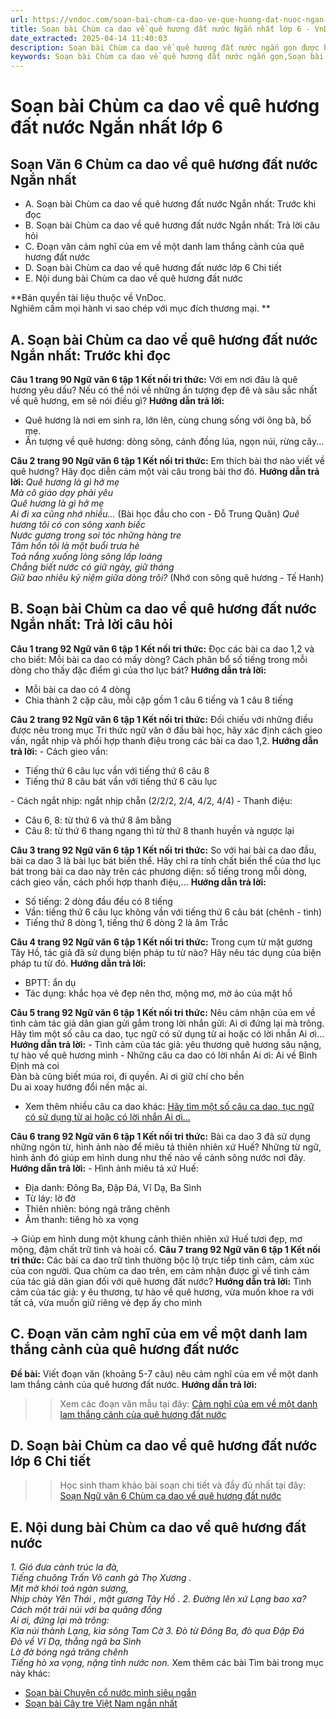 ```yaml
---
url: https://vndoc.com/soan-bai-chum-ca-dao-ve-que-huong-dat-nuoc-ngan-gon-248167
title: Soạn bài Chùm ca dao về quê hương đất nước Ngắn nhất lớp 6 - VnDoc.com
date_extracted: 2025-04-14 11:40:03
description: Soạn bài Chùm ca dao về quê hương đất nước ngắn gọn được biên soạn nhằm giúp các em HS đạt kết quả tốt trong quá trình làm bài tập và học tập môn Ngữ văn lớp 6.
keywords: Soạn bài Chùm ca dao về quê hương đất nước ngắn gọn,Soạn bài Chùm ca dao về quê hương đất nước ngắn nhất,Soạn bài Chùm ca dao về quê hương đất nước siêu ngắn,Soạn Chùm ca dao về quê hương đất nước ngắn gọn,Soạn Chùm ca dao về quê hương đất nước ngắn nhất,Soạn Chùm ca dao về quê hương đất nước siêu ngắn,Chùm ca dao về quê hương đất nước,soạn bài Chùm ca dao về quê hương đất nước,soạn bài Chùm ca dao về quê hương đất nước lớp 6,soạn Chùm ca dao về quê hương đất nước
---
```


# Soạn bài Chùm ca dao về quê hương đất nước Ngắn nhất lớp 6
## **Soạn Văn 6 Chùm ca dao về quê hương đất nước Ngắn nhất**
  * A. Soạn bài Chùm ca dao về quê hương đất nước Ngắn nhất: Trước khi đọc
  * B. Soạn bài Chùm ca dao về quê hương đất nước Ngắn nhất: Trả lời câu hỏi
  * C. Đoạn văn cảm nghĩ của em về một danh lam thắng cảnh của quê hương đất nước
  * D. Soạn bài Chùm ca dao về quê hương đất nước lớp 6 Chi tiết
  * E. Nội dung bài Chùm ca dao về quê hương đất nước

**Bản quyền tài liệu thuộc về VnDoc.  
Nghiêm cấm mọi hành vi sao chép với mục đích thương mại. **
## **A. Soạn bài Chùm ca dao về quê hương đất nước Ngắn nhất: Trước khi đọc**
**Câu 1 trang 90 Ngữ văn 6 tập 1 Kết nối tri thức:** Với em nơi đâu là quê hương yêu dấu? Nếu có thể nói về những ấn tượng đẹp đẽ và sâu sắc nhất về quê hương, em sẽ nói điều gì?
**Hướng dẫn trả lời:**
  * Quê hương là nơi em sinh ra, lớn lên, cùng chung sống với ông bà, bố mẹ.
  * Ấn tượng về quê hương: dòng sông, cánh đồng lúa, ngọn núi, rừng cây...

**Câu 2 trang 90 Ngữ văn 6 tập 1 Kết nối tri thức:** Em thích bài thơ nào viết về quê hương? Hãy đọc diễn cảm một vài câu trong bài thơ đó.
**Hướng dẫn trả lời:**
_Quê hương là gì hở mẹ_  
 _Mà cô giáo dạy phải yêu_  
 _Quê hương là gì hở mẹ_  
 _Ai đi xa cũng nhớ nhiều..._
\(Bài học đầu cho con - Đỗ Trung Quân\)
_Quê hương tôi có con sông xanh biếc_  
 _Nước gương trong soi tóc những hàng tre_  
 _Tâm hồn tôi là một buổi trưa hè_  
 _Toả nắng xuống lòng sông lấp loáng_  
 _Chẳng biết nước có giữ ngày, giữ tháng_  
 _Giữ bao nhiêu kỷ niệm giữa dòng trôi?_
\(Nhớ con sông quê hương - Tế Hanh\)
## **B. Soạn bài Chùm ca dao về quê hương đất nước Ngắn nhất: Trả lời câu hỏi**
**Câu 1 trang 92 Ngữ văn 6 tập 1 Kết nối tri thức:** Đọc các bài ca dao 1,2 và cho biết: Mỗi bài ca dao có mấy dòng? Cách phân bổ số tiếng trong mỗi dòng cho thấy đặc điểm gì của thơ lục bát?
**Hướng dẫn trả lời:**
  * Mỗi bài ca dao có 4 dòng
  * Chia thành 2 cặp câu, mỗi cặp gồm 1 câu 6 tiếng và 1 câu 8 tiếng

**Câu 2 trang 92 Ngữ văn 6 tập 1 Kết nối tri thức:** Đối chiếu với những điều được nêu trong mục Tri thức ngữ văn ở đầu bài học, hãy xác định cách gieo vần, ngắt nhịp và phối hợp thanh điệu trong các bài ca dao 1,2.
**Hướng dẫn trả lời:**
\- Cách gieo vần:
  * Tiếng thứ 6 câu lục vần với tiếng thứ 6 câu 8
  * Tiếng thứ 8 câu bát vần với tiếng thứ 6 câu lục

\- Cách ngắt nhịp: ngắt nhịp chẵn \(2/2/2, 2/4, 4/2, 4/4\)
\- Thanh điệu:
  * Câu 6, 8: từ thứ 6 và thứ 8 âm bằng
  * Câu 8: từ thứ 6 thang ngang thì từ thứ 8 thanh huyền và ngược lại

**Câu 3 trang 92 Ngữ văn 6 tập 1 Kết nối tri thức:** So với hai bài ca dao đầu, bài ca dao 3 là bài lục bát biến thể. Hãy chỉ ra tính chất biến thể của thơ lục bát trong bài ca dao này trên các phương diện: số tiếng trong mỗi dòng, cách gieo vần, cách phối hợp thanh điệu,...
**Hướng dẫn trả lời:**
  * Số tiếng: 2 dòng đầu đều có 8 tiếng
  * Vần: tiếng thứ 6 câu lục không vần với tiếng thứ 6 câu bát \(chênh - tình\)
  * Tiếng thứ 8 dòng 1, tiếng thứ 6 dòng 2 là âm Trắc

**Câu 4 trang 92 Ngữ văn 6 tập 1 Kết nối tri thức:** Trong cụm từ mặt gương Tây Hồ, tác giả đã sử dụng biện pháp tu từ nào? Hãy nêu tác dụng của biện pháp tu từ đó.
**Hướng dẫn trả lời:**
  * BPTT: ẩn dụ
  * Tác dụng: khắc họa vẻ đẹp nên thơ, mộng mơ, mờ ảo của mặt hồ

**Câu 5 trang 92 Ngữ văn 6 tập 1 Kết nối tri thức:** Nêu cảm nhận của em về tình cảm tác giả dân gian gửi gắm trong lời nhắn gửi: Ai ơi đứng lại mà trông. Hãy tìm một số câu ca dao, tục ngữ có sử dụng từ ai hoặc có lời nhắn Ai ơi…
**Hướng dẫn trả lời:**
\- Tình cảm của tác giả: yêu thương quê hương sâu nặng, tự hào về quê hương mình
\- Những câu ca dao có lời nhắn Ai ơi:
Ai về Bình Định mà coi   
Đàn bà cũng biết múa roi, đi quyền.
Ai ơi giữ chí cho bền   
Du ai xoay hướng đổi nền mặc ai.
  * Xem thêm nhiều câu ca dao khác: [Hãy tìm một số câu ca dao, tục ngữ có sử dụng từ ai hoặc có lời nhắn Ai ơi…](<https://vndoc.com/nhung-cau-ca-dao-co-loi-nhan-ai-oi-248130>)

**Câu 6 trang 92 Ngữ văn 6 tập 1 Kết nối tri thức:** Bài ca dao 3 đã sử dụng những ngôn từ, hình ảnh nào để miêu tả thiên nhiên xứ Huế? Những từ ngữ, hình ảnh đó giúp em hình dung như thế nào về cảnh sông nước nơi đây.
**Hướng dẫn trả lời:**
\- Hình ảnh miêu tả xứ Huế:
  * Địa danh: Đông Ba, Đập Đá, Vĩ Dạ, Ba Sình
  * Từ láy: lờ đờ
  * Thiên nhiên: bóng ngả trăng chênh
  * Âm thanh: tiêng hò xa vọng

→ Giúp em hình dung một khung cảnh thiên nhiên xứ Huế tươi đẹp, mơ mộng, đậm chất trữ tình và hoài cổ.
**Câu 7 trang 92 Ngữ văn 6 tập 1 Kết nối tri thức:** Các bài ca dao trữ tình thường bộc lộ trực tiếp tình cảm, cảm xúc của con người. Qua chùm ca dao trên, em cảm nhận được gì về tình cảm của tác giả dân gian đối với quê hương đất nước?
**Hướng dẫn trả lời:**
Tình cảm của tác giả: y êu thương, tự hào về quê hương, vừa muốn khoe ra với tất cả, vừa muốn giữ riêng vẻ đẹp ấy cho mình
## **C. Đoạn văn cảm nghĩ của em về một danh lam thắng cảnh của quê hương đất nước**
**Đề bài:** Viết đoạn văn \(khoảng 5-7 câu\) nêu cảm nghĩ của em về một danh lam thắng cảnh của quê hương đất nước.
**Hướng dẫn trả lời:**
>> Xem các đoạn văn mẫu tại đây: [Cảm nghĩ của em về một danh lam thắng cảnh của quê hương đất nước](<https://vndoc.com/cam-nghi-cua-em-ve-mot-danh-lam-thang-canh-cua-que-huong-dat-nuoc-248073>)
## **D. Soạn bài Chùm ca dao về quê hương đất nước lớp 6 Chi tiết**
>> Học sinh tham khảo bài soạn chi tiết và đầy đủ nhất tại đây: [Soạn Ngữ văn 6 Chùm ca dao về quê hương đất nước](<https://vndoc.com/soan-chum-ca-dao-ve-que-huong-dat-nuoc-234260>)
## **E. Nội dung bài Chùm ca dao về quê hương đất nước**
 _1\. Gió đưa cành trúc la đà,_  
_Tiếng chuông Trấn Võ canh gà Thọ Xương ._  
_Mịt mờ khói toả ngàn sương,_  
_Nhịp chày Yên Thái , mặt gương Tây Hồ ._
_2\. Đường lên xứ Lạng bao xa?_  
_Cách một trái núi với ba quãng đồng_  
 _Ai ơi, đứng lại mà trông:_  
_Kìa núi thành Lạng, kìa sông Tam Cờ_
 _3\. Đò từ Đông Ba, đò qua Đập Đá_  
 _Đò về Vĩ Dạ, thẳng ngã ba Sình_  
 _Lờ đờ bóng ngả trăng chênh_  
 _Tiếng hò xa vọng, nặng tình nước non._
Xem thêm các bài Tìm bài trong mục này khác:
  * [Soạn bài Chuyện cổ nước mình siêu ngắn](</soan-bai-chuyen-co-nuoc-minh-sieu-ngan-248170>)
  * [Soạn bài Cây tre Việt Nam ngắn nhất](</soan-bai-cay-tre-viet-nam-ngan-nhat-248840>)

